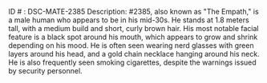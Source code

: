 ID # : DSC-MATE-2385
Description: #2385, also known as "The Empath," is a male human who appears to be in his mid-30s. He stands at 1.8 meters tall, with a medium build and short, curly brown hair. His most notable facial feature is a black spot around his mouth, which appears to grow and shrink depending on his mood. He is often seen wearing nerd glasses with green layers around his head, and a gold chain necklace hanging around his neck. He is also frequently seen smoking cigarettes, despite the warnings issued by security personnel.